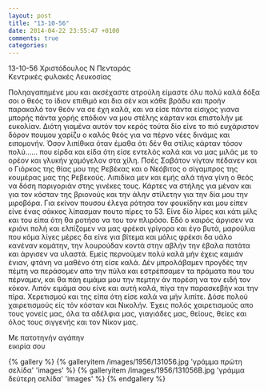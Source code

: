 ```yaml
---
layout: post
title: "13-10-56"
date: 2014-04-22 23:55:47 +0100
comments: true
categories: 
---
```


13-10-56     Χριστόδουλος Ν Πενταράς<br/>
 Κεντρικές φυλακές Λευκοσίας

Ποληαγαπημένε μου και ακσέχαστε ατρούλη είμαστε όλυ πολύ καλά δόξα σοι ο θεός το ίδιον επιθιμό και δια σέν και κάθε βράδυ και προήν παρακαλό τον θεόν να σε έχη καλά, και να είσε πάντα είσιχος γιανα μπορής πάντα χορής επόδιον να μου στέλης κάρταν και επιστολήν με ευκολίαν. Διότη γιαμένα αυτόν τον κερός τούτα δίο είνε το πιό ευχάριστον δόρον πουμου χαρίζυ ο καλός θεός για να πέρνο νέες δινάμις και ειπομονήν. Όσον λιπίθικα όταν έμαθα ότι δέν θα στίλις κάρταν τόσον πολύ...... που είρδα και είδα ότη είσε εντελός καλά και να μας μιλάς με το ορέον και γλυκήν χαμόγελον στα χίλη. Πσές Σαβάτον νίγταν πέδανεν και ο Γιόρκος της θίας μου της Ρεβέκας και ο Νεόβιτος ο σίγαμπρος της κουμέρας μας της Ρεβεκούς. Λιπιδίκα μεν και εμής αλά τήνα γίνη ο θεός να δόση παριγοριάν στης γινέκες τους.
Κάρτες να στήλης για μέναν και για τον κόσταν της βριονούς και την άλην στίλετην για την δία μου την μιροβόρα. Για εκίνον πουσου έλεγα ρότησα τον φουκίδην και μου είπεν είνε ένας σάκκος λίπασμαν πουτο πίρες το 53. Είνε δίο λίρες και κάτι μίλς και του είπα ότη θα ροτήσο να του τον πλιρόσο.
Εδό ο καιρός άργισεν να κριόνι πολή και ελπίζομεν να μας φρέκσι γρίγορα και έγο βυτά, μαρούλια που κόμα λίγες μέρες δα είνε για βίτεμα και μόλις φρέκσι δα υάλο κανέναν κομάτην, την λουρούδαν κοντά στην αβλήν την έβαλα πατάτα και άργισεν να υλαστά.
Εμείς περνούμεν πολύ καλά μήν έχεις καμιάν ένιαν, φτάνη να μαθένο ότη είσε καλά. Δέν μπρολάβαμεν προγδές την πέμτη να περάσομεν απο την πύλα και εστρέπσαμεν τα πράματα που του πέρναμεν, και θα πάη ειμάμα μου την πεμτην άν πορέση να τον ειδή τον κόκον. Λιπόν ειμάμα σου είνε και αυτή καλά, πίγα την παρασκεβήν και την πίρα. Χερετισμού και της είπα ότη είσε καλά να μήν λιπίτε. Δόσε πολού χαιρετισμούς είς τόν κόσταν και Νικολήν. Έχεις πολός χαιρετισμούς απο τους γονείς μας, όλα τα αδέλφια μας, γιαγιάδες μας, θείους, θείες και όλος τους σιγγενής και τον Νίκον μας.

Με πατοτηνήν αγάπην<br/>
 εικιρία σου

{% gallery %}
  {% galleryitem /images/1956/131056.jpg 'γράμμα πρώτη σελίδα' 'images' %}
  {% galleryitem /images/1956/131056B.jpg 'γράμμα δεύτερη σελίδα' 'images' %}
{% endgallery %}
